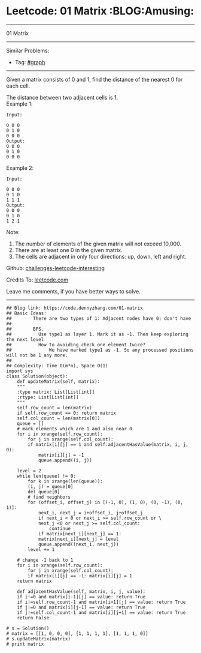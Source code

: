 
# Leetcode: 01 Matrix     :BLOG:Amusing:

---

01 Matrix  

---

Similar Problems:  

-   Tag: [#graph](https://code.dennyzhang.com/tag/graph)

---

Given a matrix consists of 0 and 1, find the distance of the nearest 0 for each cell.  

The distance between two adjacent cells is 1.  
Example 1:  

    Input:
    
    0 0 0
    0 1 0
    0 0 0
    Output:
    0 0 0
    0 1 0
    0 0 0

Example 2:  

    Input:
    
    0 0 0
    0 1 0
    1 1 1
    Output:
    0 0 0
    0 1 0
    1 2 1

Note:  

1.  The number of elements of the given matrix will not exceed 10,000.
2.  There are at least one 0 in the given matrix.
3.  The cells are adjacent in only four directions: up, down, left and right.

Github: [challenges-leetcode-interesting](https://github.com/DennyZhang/challenges-leetcode-interesting/tree/master/01-matrix)  

Credits To: [leetcode.com](https://leetcode.com/problems/01-matrix/description/)  

Leave me comments, if you have better ways to solve.  

---

    ## Blog link: https://code.dennyzhang.com/01-matrix
    ## Basic Ideas:
    ##        There are two types of 1: Adjacent nodes have 0; don't have
    ##
    ##        BFS. 
    ##          Use type1 as layer 1. Mark it as -1. Then keep exploring the next level
    ##          How to avoiding check one element twice?
    ##              We have marked type1 as -1. So any processed positions will not be 1 any more.
    ##
    ## Complexity: Time O(m*n), Space O(1)
    import sys
    class Solution(object):
        def updateMatrix(self, matrix):
    	"""
    	:type matrix: List[List[int]]
    	:rtype: List[List[int]]
    	"""
    	self.row_count = len(matrix)
    	if self.row_count == 0: return matrix
    	self.col_count = len(matrix[0])
    	queue = []
    	# mark elements which are 1 and also near 0
    	for i in xrange(self.row_count):
    	    for j in xrange(self.col_count):
    		if matrix[i][j] == 1 and self.adjacentHasValue(matrix, i, j, 0):
    		    matrix[i][j] = -1
    		    queue.append((i, j))
    
    	level = 2
    	while len(queue) != 0:
    	    for k in xrange(len(queue)):
    		(i, j) = queue[0]
    		del queue[0]
    		# find neighbors
    		for (offset_i, offset_j) in [(-1, 0), (1, 0), (0, -1), (0, 1)]:
    		    next_i, next_j = i+offset_i, j+offset_j
    		    if next_i < 0 or next_i >= self.row_count or \
    			next_j <0 or next_j >= self.col_count:
    			    continue
    		    if matrix[next_i][next_j] == 1:
    			matrix[next_i][next_j] = level
    			queue.append((next_i, next_j))
    	    level += 1
    
    	# change -1 back to 1
    	for i in xrange(self.row_count):
    	    for j in xrange(self.col_count):
    		if matrix[i][j] == -1: matrix[i][j] = 1
    	return matrix
    
        def adjacentHasValue(self, matrix, i, j, value):
    	if i!=0 and matrix[i-1][j] == value: return True
    	if i!=self.row_count-1 and matrix[i+1][j] == value: return True
    	if j!=0 and matrix[i][j-1] == value: return True
    	if j!=self.col_count-1 and matrix[i][j+1] == value: return True
    	return False
    
    # s = Solution()
    # matrix = [[1, 0, 0, 0], [1, 1, 1, 1], [1, 1, 1, 0]]
    # s.updateMatrix(matrix)
    # print matrix

